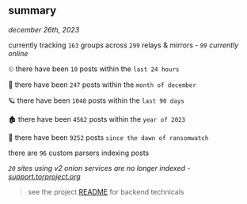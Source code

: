 
## summary
_december 26th, 2023_

currently tracking `163` groups across `299` relays & mirrors - _`99` currently online_

⏲ there have been `10` posts within the `last 24 hours`

🦈 there have been `247` posts within the `month of december`

🪐 there have been `1048` posts within the `last 90 days`

🏚 there have been `4562` posts within the `year of 2023`

🦕 there have been `9252` posts `since the dawn of ransomwatch`

there are `96` custom parsers indexing posts

_`20` sites using v2 onion services are no longer indexed - [support.torproject.org](https://support.torproject.org/onionservices/v2-deprecation/)_

> see the project [README](https://github.com/joshhighet/ransomwatch#ransomwatch--) for backend technicals

